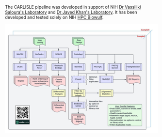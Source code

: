 The CARLISLE pipeline was developed in support of NIH [Dr Vassiliki Saloura's Laboratory](https://ccr.cancer.gov/staff-directory/vassiliki-saloura) and [Dr Javed Khan's Laboratory](https://ccr.cancer.gov/staff-directory/javed-khan/lab). It has been developed and tested solely on NIH [HPC Biowulf](https://hpc.nih.gov/).

![Image title](https://github.com/CCBR/CARLISLE/blob/dev/resources/img/CUTandRUN_Workflow.jpeg?raw=true)
